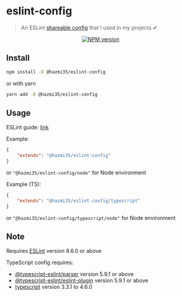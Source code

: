 # eslint-config
> An ESLint [shareable config](http://eslint.org/docs/developer-guide/shareable-configs.html) that I used in my projects ✔

<div align="center">
<a href="https://www.npmjs.com/package/@hazmi35/eslint-config"><img src="https://img.shields.io/npm/v/@hazmi35/eslint-config?maxAge=3600" alt="NPM version" ><a/>
</div>

## Install

```bash
npm install -D @hazmi35/eslint-config
```
or with yarn
```bash
yarn add -D @hazmi35/eslint-config
```

## Usage

ESLint guide: [link](https://eslint.org/docs/user-guide/configuring#using-a-shareable-configuration-package)

Example:
```json
{
	"extends": "@hazmi35/eslint-config"
}
```
or `"@hazmi35/eslint-config/node"` for Node environment


Example (TS):
```json
{
    "extends": "@hazmi35/eslint-config/typescript"
}
```
or `"@hazmi35/eslint-config/typescript/node"` for Node environment

## Note

Requires [ESLint](https://npmjs.com/package/eslint) version 8.6.0 or above

TypeScript config requires:
 * [@typescript-eslint/parser](https://npmjs.com/package/@typescript-eslint/parser) version 5.9.1 or above
 * [@typescript-eslint/eslint-plugin](https://npmjs.com/package/@typescript-eslint/eslint-plugin) version 5.9.1 or above
 * [typescript](https://npmjs.com/package/typescript) version 3.3.1 to 4.6.0
